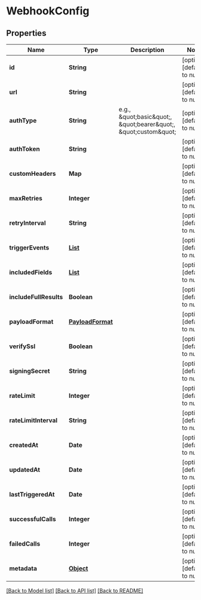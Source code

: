 # WebhookConfig
## Properties

| Name | Type | Description | Notes |
|------------ | ------------- | ------------- | -------------|
| **id** | **String** |  | [optional] [default to null] |
| **url** | **String** |  | [optional] [default to null] |
| **authType** | **String** | e.g., \&quot;basic\&quot;, \&quot;bearer\&quot;, \&quot;custom\&quot; | [optional] [default to null] |
| **authToken** | **String** |  | [optional] [default to null] |
| **customHeaders** | **Map** |  | [optional] [default to null] |
| **maxRetries** | **Integer** |  | [optional] [default to null] |
| **retryInterval** | **String** |  | [optional] [default to null] |
| **triggerEvents** | [**List**](TriggerEvent.md) |  | [optional] [default to null] |
| **includedFields** | [**List**](IncludedField.md) |  | [optional] [default to null] |
| **includeFullResults** | **Boolean** |  | [optional] [default to null] |
| **payloadFormat** | [**PayloadFormat**](PayloadFormat.md) |  | [optional] [default to null] |
| **verifySsl** | **Boolean** |  | [optional] [default to null] |
| **signingSecret** | **String** |  | [optional] [default to null] |
| **rateLimit** | **Integer** |  | [optional] [default to null] |
| **rateLimitInterval** | **String** |  | [optional] [default to null] |
| **createdAt** | **Date** |  | [optional] [default to null] |
| **updatedAt** | **Date** |  | [optional] [default to null] |
| **lastTriggeredAt** | **Date** |  | [optional] [default to null] |
| **successfulCalls** | **Integer** |  | [optional] [default to null] |
| **failedCalls** | **Integer** |  | [optional] [default to null] |
| **metadata** | [**Object**](.md) |  | [optional] [default to null] |

[[Back to Model list]](../README.md#documentation-for-models) [[Back to API list]](../README.md#documentation-for-api-endpoints) [[Back to README]](../README.md)

